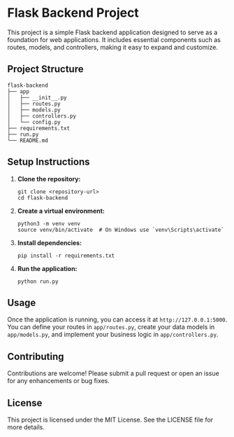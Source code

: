 # Flask Backend Project

This project is a simple Flask backend application designed to serve as a foundation for web applications. It includes essential components such as routes, models, and controllers, making it easy to expand and customize.

## Project Structure

```
flask-backend
├── app
│   ├── __init__.py
│   ├── routes.py
│   ├── models.py
│   ├── controllers.py
│   └── config.py
├── requirements.txt
├── run.py
└── README.md
```

## Setup Instructions

1. **Clone the repository:**
   ```
   git clone <repository-url>
   cd flask-backend
   ```

2. **Create a virtual environment:**
   ```
   python3 -m venv venv
   source venv/bin/activate  # On Windows use `venv\Scripts\activate`
   ```

3. **Install dependencies:**
   ```
   pip install -r requirements.txt
   ```

4. **Run the application:**
   ```
   python run.py
   ```

## Usage

Once the application is running, you can access it at `http://127.0.0.1:5000`. You can define your routes in `app/routes.py`, create your data models in `app/models.py`, and implement your business logic in `app/controllers.py`.

## Contributing

Contributions are welcome! Please submit a pull request or open an issue for any enhancements or bug fixes.

## License

This project is licensed under the MIT License. See the LICENSE file for more details.